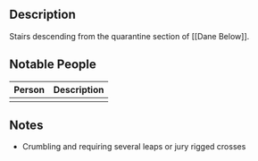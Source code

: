 ## Description
Stairs descending from the quarantine section of [[Dane Below]].

## Notable People
| Person | Description |
| ------ | ----------- |
|        |             |

## Notes
* Crumbling and requiring several leaps or jury rigged crosses